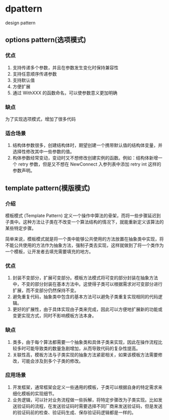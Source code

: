 # dpattern
design pattern

## options pattern(选项模式)
### 优点
1. 支持传递多个参数，并且在参数发生变化时保持兼容性
2. 支持任意顺序传递参数
3. 支持默认值
4. 方便扩展
5. 通过 WithXXX 的函数命名，可以使参数意义更加明确

### 缺点
为了实现选项模式，增加了很多代码

### 适合场景
1. 结构体参数很多，创建结构体时，期望创建一个携带默认值的结构体变量，并选择性修改其中一些参数的值。
2. 构体参数经常变动，变动时又不想修改创建实例的函数。例如：结构体新增一个 retry 参数，但是又不想在 NewConnect 入参列表中添加 retry int 这样的参数声明。

## template pattern(模版模式)
### 介绍
模板模式 (Template Pattern) 定义一个操作中算法的骨架，而将一些步骤延迟到子类中。这种方法让子类在不改变一个算法结构的情况下，就能重新定义该算法的某些特定步骤。

简单来说，模板模式就是将一个类中能够公共使用的方法放置在抽象类中实现，将不能公共使用的方法作为抽象方法，强制子类去实现，这样就做到了将一个类作为一个模板，让开发者去填充需要填充的地方。

### 优点
1. 封装不变部分，扩展可变部分。模板方法模式将可变的部分封装在抽象方法中，不变的部分封装在基本方法中。这使得子类可以根据需求对可变部分进行扩展，而不变部分仍然保持不变。
2. 避免重复代码，抽象类中包含的基本方法可以避免子类重复实现相同的代码逻辑。
3. 更好的扩展性，由于具体实现由子类来完成，因此可以方便地扩展新的功能或变更实现方式，同时不影响模板方法本身。

### 缺点
1. 类多，由于每个算法都需要一个抽象类和具体子类来实现，因此在操作流程比较多时可能导致类的数量急剧增加，从而导致代码的复杂性提高。
2. 关联性高，模板方法与子类实现的抽象方法紧密相关，如果该模板方法需要修改，可能会涉及到多个子类的修改。

### 应用场景
1. 开发框架，通常框架会定义一些通用的模板，子类可以根据自身的特定需求来细化模板的实现细节。
2. 业务逻辑，可以针对业务流程做一些拆解，将特定步骤改为子类实现。比如发送验证码的流程，在发送验证码时需要选择不同厂商来发送验证码，但是发送的验证码前的检查、验证码生成、保存验证码逻辑都是一样的。